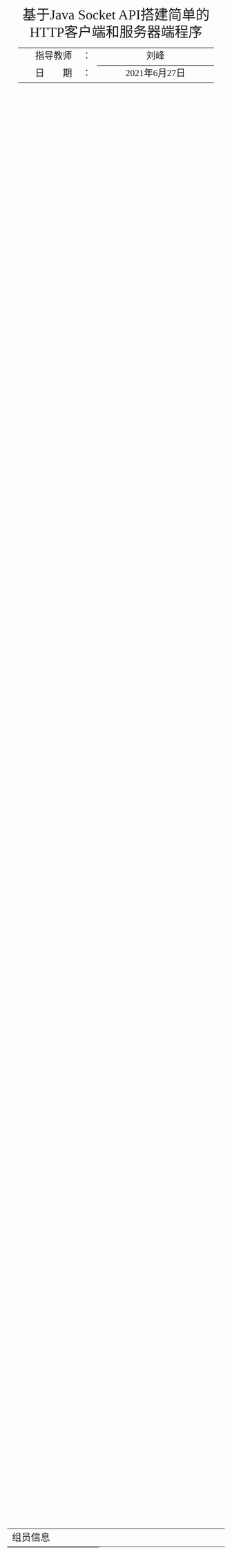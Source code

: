 <div class="cover" style="page-break-after:always;font-family:方正公文仿宋;width:100%;height:100%;border:none;margin: 0 auto;text-align:center;">
    <div style="width:60%;margin: 0 auto;height:0;padding-bottom:10%;">
        </br>
        <img src="https://oss.ydjsir.com.cn/NJU-Black.png" alt="校名" style="width:86%;"/>
    </div>
    </br></br></br></br></br>
    <div style="width:60%;margin: 0 auto;height:0;padding-bottom:40%;">
        <img src="https://oss.ydjsir.com.cn/NJU-LOGO-Black.png" alt="校徽" style="width:45%;"/>
	</div>
    </br></br></br>
<span style="font-family:华文黑体Bold;text-align:center;font-size:24pt;margin: 10pt auto;line-height:30pt;">基于Java Socket API搭建简单的<br>HTTP客户端和服务器端程序</span>
    </br>
	</br>
    <table style="border:none;text-align:center;width:90%;font-family:仿宋;font-size:14px; margin: 0 auto;line-height:1.5">
    <tbody style="font-family:方正公文仿宋;font-size:16pt;">
    	<tr style="font-weight:normal;"> 
    		<td style="width:20%;text-align:right;">指导教师</td>
    		<td style="width:2%">：</td> 
    		<td style="width:40%;font-weight:normal;border-bottom: 1px solid;text-align:center;font-family:华文仿宋"> 刘峰 </td>     </tr>
        <tr style="font-weight:normal;"> 
    	<tr style="font-weight:normal;"> 
    		<td style="width:20%;text-align:right;">日　　期</td>
    		<td style="width:2%">：</td> 
    		<td style="width:40%;font-weight:normal;border-bottom: 1px solid;text-align:center;font-family:华文仿宋">2021年6月27日</td>     </tr>
    </tbody>              
    </table>
</div>

<!-- 注释语句：导出PDF时会在这里分页 -->

<table  style="border:none;text-align:center;width:100%;font-family:华为细黑;font-size:12px; margin: 0 auto;line-height:1.5">
	<tr style="font-weight:normal;font-size:22px"> 
    	<td style="width:20%;text-align:left; ">组员信息</td>
	</tr>
</table>
<table style="text-align:center;width:100%;font-family:楷体;font-size:14px; margin: 0 auto;line-height:1.5">
    <tbody style="font-family:仿宋;font-size:14pt;">
    	<tr style="font-weight:normal;font-family:黑体"> 
            <td style="width:30%;text-align:center;">姓名</td>
            <td style="width:30%;text-align:center;">院系</td>
            <td style="width:30%;text-align:center;">学号</td>
         </tr>
    	<tr style="font-weight:normal;font-size:12pt;"> 
            <td style="width:30%;text-align:center;"></td>
            <td style="width:30%;text-align:center;"></td>
            <td style="width:30%;text-align:center;">191250</td>
        </tr>







<table  style="border:none;text-align:center;width:100%;font-family:华为细黑;font-size:22px; margin: 0 auto;line-height:1.5">
	<tr style="font-weight:normal;font-size:22px"> 
    	<td style="width:20%;text-align:left;">组员分工</td>
	</tr>
</table>
<table  style="border:none;text-align:center;width:100%;font-family:华文细黑;font-size:16px; margin: 0 auto;line-height:1.5">
	<tr style="font-weight:normal;"> 
    	<td style="width:100%;text-align:left;"></td>
	</tr>
</table>

选题与团队管理；

所有与`GET`方法相关部分；

`TUI`交互设计；

代码合并；

<table  style="border:none;text-align:center;width:100%;font-family:华文细黑;font-size:16px; margin: 0 auto;line-height:1.5">
	<tr style="font-weight:normal;"> 
    	<td style="width:100%;text-align:left;"></td>
	</tr>
</table>


参考资料搜集；

所有与`POST`方法相关部分；

登录接口实现；

<table  style="border:none;text-align:center;width:100%;font-family:华文细黑;font-size:16px; margin: 0 auto;line-height:1.5">
	<tr style="font-weight:normal;"> 
    	<td style="width:100%;text-align:left;"></td>
	</tr>
</table>

`HTTP` 长连接实现；

<table  style="border:none;text-align:center;width:100%;font-family:华文细黑;font-size:16px; margin: 0 auto;line-height:1.5">    <tr style="font-weight:normal;">         <td style="width:100%;text-align:left;"></td>    </tr></table>

客户端`MIME`解析；

登陆数据持久化；

协助报告撰写；

<table  style="border:none;text-align:center;width:100%;font-family:华文细黑;font-size:16px; margin: 0 auto;line-height:1.5">    <tr style="font-weight:normal;">         <td style="width:100%;text-align:left;"></td>    </tr></table>

`TUI`界面与交互优化；

视频录制与报告撰写；

<!-- 注释语句：导出PDF时会在<div STYLE="page-break-after: always;"></div>这里分页 -->

<div STYLE="page-break-after: always;">


# 基于Java Socket API搭建简单的<br>HTTP客户端和服务器端程序

<center><div style='height:2mm;'></div><div style="font-family:华文楷体;font-size:14pt;"></div></center>

<center><span style="font-family:华文楷体;font-size:9pt;line-height:9mm">南京大学软件学院</span>
</center>
<div>
<div style="width:52px;float:left; font-family:方正公文黑体;">摘　要：</div> 
<div style="overflow:hidden; font-family:华文楷体;">本项目对应的HTTP客户端和服务端通信原型程序基于NIO模型实现了简单的HTTP请求与响应功能，能独立支持长连接，并在此基础上实现了注册与登录功能。本项目的客户端可以接收部分多媒体资源并调用系统相关程序处理。本项目的服务端能作为静态网页的服务端供正常浏览器访问。本项目完成了对应作业主题内所有要求的功能点，且有相当好的可视化效果。</div>
</div>
<div>
<div style="width:52px;float:left; font-family:方正公文黑体;">关键词：</div> 
<div style="overflow:hidden; font-family:华文楷体;">Socket；HTTP；Java；</div>
</div>





## 开发环境

| 项目     |      | 内容                |
| -------- | ---- | ------------------- |
| 操作系统 |      | Windows10 64位      |
| 开发语言 |      | Java                |
| 语言环境 |      | Oracle JDK 1.8 64位 |

## 程序运行详解

### IO模型

本项目的客户端采用了`BIO`，即同步阻塞的通信模式。客户端一请求一应答，客户端在等待服务器端响应的期间不会处理其他任务。而本项目的服务端采用了`NIO`，即同步非阻塞的模型，针对特定请求新建一个`RequestHandler`来进行处理，具有一定的并发性能。

### HTTP客户端基础请求

#### 客户端与服务器端连接

客户端命令行界面提示输入服务端的地址与端口号。

<img src="https://se-hw.oss-cn-shanghai.aliyuncs.com/%E8%AE%A1%E7%BD%91%E5%A4%A7%E4%BD%9C%E4%B8%9A/%E8%AE%A1%E7%BD%91%E5%A4%A7%E4%BD%9C%E4%B8%9A%E6%88%AA%E5%9B%BE/%E8%BF%9E%E6%8E%A5c1.png" style="zoom: 67%;" />

<img src="https://se-hw.oss-cn-shanghai.aliyuncs.com/%E8%AE%A1%E7%BD%91%E5%A4%A7%E4%BD%9C%E4%B8%9A/%E8%AE%A1%E7%BD%91%E5%A4%A7%E4%BD%9C%E4%B8%9A%E6%88%AA%E5%9B%BE/%E8%BF%9E%E6%8E%A5s1.png" style="zoom:67%;" />

#### 发起`GET`请求

HTTP客户端可以通过命令行发送请求报文、呈现响应报文，如在客户端命令行键入`GET /index.html`

![](https://se-hw.oss-cn-shanghai.aliyuncs.com/%E8%AE%A1%E7%BD%91%E5%A4%A7%E4%BD%9C%E4%B8%9A/%E8%AE%A1%E7%BD%91%E5%A4%A7%E4%BD%9C%E4%B8%9A%E6%88%AA%E5%9B%BE/GET%20indexc1.png)

#### 对301、302、304的状态码处理

##### 301

​	在客户端命令行键入`GET /301origin.html`

​	<img src="https://se-hw.oss-cn-shanghai.aliyuncs.com/%E8%AE%A1%E7%BD%91%E5%A4%A7%E4%BD%9C%E4%B8%9A/%E8%AE%A1%E7%BD%91%E5%A4%A7%E4%BD%9C%E4%B8%9A%E6%88%AA%E5%9B%BE/301%201%20c1.png" style="zoom:67%;" />

在前面的`301重定向成功`的情况下，若再次在客户端命令行键入`GET /301origin.html`，系统会显示根据缓存被重定向到第一次服务地返回的地址。

​	<img src="https://se-hw.oss-cn-shanghai.aliyuncs.com/%E8%AE%A1%E7%BD%91%E5%A4%A7%E4%BD%9C%E4%B8%9A/%E8%AE%A1%E7%BD%91%E5%A4%A7%E4%BD%9C%E4%B8%9A%E6%88%AA%E5%9B%BE/301%202%20c.png" style="zoom: 80%;" />

##### 302

在客户端命令行键入`GET /302origin.html`

​	<img src="https://se-hw.oss-cn-shanghai.aliyuncs.com/%E8%AE%A1%E7%BD%91%E5%A4%A7%E4%BD%9C%E4%B8%9A/%E8%AE%A1%E7%BD%91%E5%A4%A7%E4%BD%9C%E4%B8%9A%E6%88%AA%E5%9B%BE/302%201%20c.png" style="zoom:67%;" />

在2前面已经有的`302重定向成功`经历情况下，再次在客户端命令行键入`GET /302origin.html`，和前一次操作得到的响应没有区别，因为302请求的地址不会被缓存。

​	<img src="https://se-hw.oss-cn-shanghai.aliyuncs.com/%E8%AE%A1%E7%BD%91%E5%A4%A7%E4%BD%9C%E4%B8%9A/%E8%AE%A1%E7%BD%91%E5%A4%A7%E4%BD%9C%E4%B8%9A%E6%88%AA%E5%9B%BE/302%202%20c.png" style="zoom: 67%;" />

301是永久性转移，会移除旧地址的资源，客户端抓取新内容的同时将旧地址转换为重定向到的新地址，即新地址可缓存；而302是暂时性转移，不会移除旧地址的资源，客户端抓取新内容保存旧地址，不会缓存新地址。

##### 304

对304响应码的处理，304指`没有改动`，虽然归为重定向一类，但与重定向没有太大的关系。

![](https://se-hw.oss-cn-shanghai.aliyuncs.com/%E8%AE%A1%E7%BD%91%E5%A4%A7%E4%BD%9C%E4%B8%9A/%E8%AE%A1%E7%BD%91%E5%A4%A7%E4%BD%9C%E4%B8%9A%E6%88%AA%E5%9B%BE/%E7%99%BB%E5%BD%95s.png)

### HTTP服务端基础响应

#### 响应GET请求

​	服务器端对客户端的GET请求予以响应，服务器的表现如下。

​	<img src="https://se-hw.oss-cn-shanghai.aliyuncs.com/%E8%AE%A1%E7%BD%91%E5%A4%A7%E4%BD%9C%E4%B8%9A/%E8%AE%A1%E7%BD%91%E5%A4%A7%E4%BD%9C%E4%B8%9A%E6%88%AA%E5%9B%BE/get%20index%20s1.png" style="zoom: 80%;" />

#### 响应POST请求

​	<img src="https://se-hw.oss-cn-shanghai.aliyuncs.com/%E8%AE%A1%E7%BD%91%E5%A4%A7%E4%BD%9C%E4%B8%9A/%E8%AE%A1%E7%BD%91%E5%A4%A7%E4%BD%9C%E4%B8%9A%E6%88%AA%E5%9B%BE/post%20server.png" style="zoom: 50%;" />

#### 对200、301、302、304、404、405、500状态码的处理

##### 200	

服务器端返回`200`以及对应资源，已在前面的例子`GET index.html`可以说明。

##### 301

服务器端返回`301`以及对应资源。

​	![](https://se-hw.oss-cn-shanghai.aliyuncs.com/%E8%AE%A1%E7%BD%91%E5%A4%A7%E4%BD%9C%E4%B8%9A/%E8%AE%A1%E7%BD%91%E5%A4%A7%E4%BD%9C%E4%B8%9A%E6%88%AA%E5%9B%BE/301%201%20s1.png)

##### 302

服务器端返回`302`以及对应资源。

​	![](https://se-hw.oss-cn-shanghai.aliyuncs.com/%E8%AE%A1%E7%BD%91%E5%A4%A7%E4%BD%9C%E4%B8%9A/%E8%AE%A1%E7%BD%91%E5%A4%A7%E4%BD%9C%E4%B8%9A%E6%88%AA%E5%9B%BE/302%202%20s.png)

##### 304

服务器端返回`304`。![](report (1).assets/登录s.png)

##### 404

如在客户端键入一个对不存在资源的请求，则服务端返回`404`状态码和设置好的`404`页面。

![](https://se-hw.oss-cn-shanghai.aliyuncs.com/%E8%AE%A1%E7%BD%91%E5%A4%A7%E4%BD%9C%E4%B8%9A/%E8%AE%A1%E7%BD%91%E5%A4%A7%E4%BD%9C%E4%B8%9A%E6%88%AA%E5%9B%BE/404%20c1.png)

​	![](https://se-hw.oss-cn-shanghai.aliyuncs.com/%E8%AE%A1%E7%BD%91%E5%A4%A7%E4%BD%9C%E4%B8%9A/%E8%AE%A1%E7%BD%91%E5%A4%A7%E4%BD%9C%E4%B8%9A%E6%88%AA%E5%9B%BE/404%20S.png)

##### 405

​	如客户端未被授权，返回`405` 方法不被允许。![](https://se-hw.oss-cn-shanghai.aliyuncs.com/%E8%AE%A1%E7%BD%91%E5%A4%A7%E4%BD%9C%E4%B8%9A/%E8%AE%A1%E7%BD%91%E5%A4%A7%E4%BD%9C%E4%B8%9A%E6%88%AA%E5%9B%BE/s%20405.png)

##### 500

此处用一个全局的布尔状态值模拟此种情况。

​	<img src="https://se-hw.oss-cn-shanghai.aliyuncs.com/%E8%AE%A1%E7%BD%91%E5%A4%A7%E4%BD%9C%E4%B8%9A/%E8%AE%A1%E7%BD%91%E5%A4%A7%E4%BD%9C%E4%B8%9A%E6%88%AA%E5%9B%BE/500%20c.png" style="zoom:80%;" />

​	![](https://se-hw.oss-cn-shanghai.aliyuncs.com/%E8%AE%A1%E7%BD%91%E5%A4%A7%E4%BD%9C%E4%B8%9A/%E8%AE%A1%E7%BD%91%E5%A4%A7%E4%BD%9C%E4%B8%9A%E6%88%AA%E5%9B%BE/500%20s.png)

### 长连接支持

<img src="https://se-hw.oss-cn-shanghai.aliyuncs.com/%E8%AE%A1%E7%BD%91%E5%A4%A7%E4%BD%9C%E4%B8%9A/%E8%AE%A1%E7%BD%91%E5%A4%A7%E4%BD%9C%E4%B8%9A%E6%88%AA%E5%9B%BE/%E9%95%BF%E8%BF%9E%E6%8E%A5c1.png" style="zoom:80%;" />

​	![](https://se-hw.oss-cn-shanghai.aliyuncs.com/%E8%AE%A1%E7%BD%91%E5%A4%A7%E4%BD%9C%E4%B8%9A/%E8%AE%A1%E7%BD%91%E5%A4%A7%E4%BD%9C%E4%B8%9A%E6%88%AA%E5%9B%BE/%E9%95%BF%E8%BF%9E%E6%8E%A5s1.png)

​	![](https://se-hw.oss-cn-shanghai.aliyuncs.com/%E8%AE%A1%E7%BD%91%E5%A4%A7%E4%BD%9C%E4%B8%9A/%E8%AE%A1%E7%BD%91%E5%A4%A7%E4%BD%9C%E4%B8%9A%E6%88%AA%E5%9B%BE/%E9%95%BF%E8%BF%9E%E6%8E%A5c2.png)

### MIME支持

我们支持多种类型的MIME，包含图片等非文本类型，可以将图片通过弹窗展示

#### 文本类

之前的例子已可说明。下以`text/javascript`为例。

​	<img src="https://se-hw.oss-cn-shanghai.aliyuncs.com/%E8%AE%A1%E7%BD%91%E5%A4%A7%E4%BD%9C%E4%B8%9A/%E8%AE%A1%E7%BD%91%E5%A4%A7%E4%BD%9C%E4%B8%9A%E6%88%AA%E5%9B%BE/js%20c.png" style="zoom:80%;" />

#### 图片类

客户端请求`GET \images\1.jpg`，受到相应后将文件存到本地并用系统默认图片查看器打开。

![](https://se-hw.oss-cn-shanghai.aliyuncs.com/%E8%AE%A1%E7%BD%91%E5%A4%A7%E4%BD%9C%E4%B8%9A/%E8%AE%A1%E7%BD%91%E5%A4%A7%E4%BD%9C%E4%B8%9A%E6%88%AA%E5%9B%BE/%E5%9B%BE%E7%89%87%E6%98%BE%E7%A4%BAc.jpg)

### 注册，登录功能的实现

- 更多内容请参考操作的录制视频

## 关键代码解析

 1. 服务器端实现重定向构造了一个`class RedirectList`类，这个类构造了表示重定向列表的旧地址以及相应新地址的哈希表，和表示重定向类型的表。该类通过从配置文件中获取重定向的列表，从而处理服务端发来的对重定向文件的请求。

	```java
        public static HashMap<String, String> redirectLists = new HashMap<>();
        public static HashMap<String, Integer> redirectTypes = new HashMap<>();
    ```

 2. 服务端的`class PersistentRequestHandler`是实现长连接的关键类。
 3. 服务端对客户端请求的处理、响应被封装在`class RequestHandler`中，并由`class Server`创建此类的对象，并调用该类的开始处理的方法，Server类是服务端的主进程，而SeverMain类承担着提供服务器主进程入口的职责。
 4. 客户端由两个主要的模块，一个是对客户端主进程的实现，一个是独立于HTTP进程的客户端向服务端发送维持连接包的实现，并且要不断地接收服务器发来的维持连接包。
 5. 与服务端类似，ClientMain是客户端主进程的入口，而Client类封装了客户端的主进程。

 - 更多请参考代码注释。

## 总结

本小组基于Java Socket API实现了基本的HTTP请求和响应功能以及用户的注册和登录的功能。

由于客户端与服务端的通信模型是BIO，程序在功能完整的情况下，也存在着效率偏低的问题。

## 致谢

感谢小组成员的付出！感谢刘峰老师的指导！

## 参考资料

1. https://docs.oracle.com/javase/tutorial/networking/sockets/index.html
2. http://www.runoob.com/java/java-networking.html
3. https://tools.ietf.org/html/rfc2616
4. https://github.com/Jekton/libhttp
5. https://github.com/germania/httpclient
6. https://github.com/TooTallNate/Java-WebSocket
7. https://juejin.cn/post/6844903630047281159

